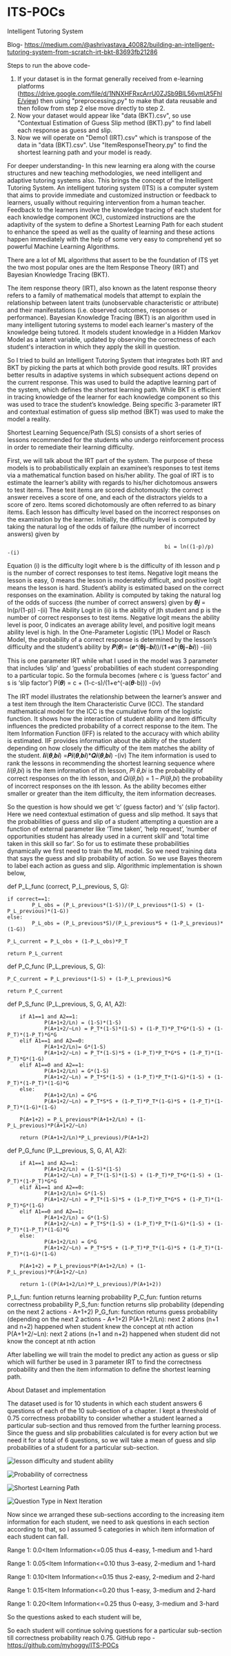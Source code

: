 # ITS-POCs
Intelligent Tutoring System

Blog- https://medium.com/@ashrivastava_40082/building-an-intelligent-tutoring-system-from-scratch-irt-bkt-83693fb21286

Steps to run the above code- 
1. If your dataset is in the format generally received from e-learning platforms (https://drive.google.com/file/d/1NNXHFRxcArrU0ZJSb9BIL56vmUt5FhlE/view) then using "preprocessing.py" to make that data reusable and then follow from step 2 else move directly to step 2.
2. Now your dataset would appear like "data (BKT).csv", so use "Contextual Estimation of Guess Slip method (BKT).py" to find labell each response as guess and slip.
3. Now we will operate on "Demo1 (IRT).csv" which is transpose of the data in "data (BKT).csv". Use "ItemResponseTheory.py" to find the shortest learning path and your model is ready.  

For deeper understanding- 
In this new learning era along with the course structures and new teaching methodologies, we need intelligent and adaptive tutoring systems also. This brings the concept of the Intelligent Tutoring System. An intelligent tutoring system (ITS) is a computer system that aims to provide immediate and customized instruction or feedback to learners, usually without requiring intervention from a human teacher. Feedback to the learners involve the knowledge tracing of each student for each knowledge component (KC), customized instructions are the adaptivity of the system to define a Shortest Learning Path for each student to enhance the speed as well as the quality of learning and these actions happen immediately with the help of some very easy to comprehend yet so powerful Machine Learning Algorithms.

There are a lot of ML algorithms that assert to be the foundation of ITS yet the two most popular ones are the Item Response Theory (IRT) and Bayesian Knowledge Tracing (BKT). 

The item response theory (IRT), also known as the latent response theory refers to a family of mathematical models that attempt to explain the relationship between latent traits (unobservable characteristic or attribute) and their manifestations (i.e. observed outcomes, responses or performance).
Bayesian Knowledge Tracing (BKT) is an algorithm used in many intelligent tutoring systems to model each learner's mastery of the knowledge being tutored. It models student knowledge in a Hidden Markov Model as a latent variable, updated by observing the correctness of each student's interaction in which they apply the skill in question. 

So I tried to build an Intelligent Tutoring System that integrates both IRT and BKT by picking the parts at which both provide good results. IRT provides better results in adaptive systems in which subsequent actions depend on the current response. This was used to build the adaptive learning part of the system, which defines the shortest learning path. While BKT is efficient in tracing knowledge of the learner for each knowledge component so this was used to trace the student’s knowledge. Being specific 3-parameter IRT and contextual estimation of guess slip method (BKT) was used to make the model a reality.

Shortest Learning Sequence/Path (SLS) consists of a short series of lessons recommended for the students who undergo reinforcement process in order to remediate their learning difficulty.

First, we will talk about the IRT part of the system. The purpose of these models is to probabilistically explain an examinee’s responses to test items via a mathematical function based on his/her ability. The goal of IRT is to estimate the learner’s ability with regards to his/her dichotomous answers to test items. These test items are scored dichotomously: the correct answer receives a score of one, and each of the distractors yields to a score of zero. Items scored dichotomously are often referred to as binary items.
Each lesson has difficulty level based on the incorrect responses on the examination by the learner. Initially, the difficulty level is computed by taking the natural log of the odds of failure (the number of incorrect answers) given by

                                                       bi = ln((1-p)/p)                         -(i)

Equation (i) is the difficulty logit where b is the difficulty of ith lesson and p is the number of correct responses to test items. Negative logit means the lesson is easy, 0 means the lesson is moderately difficult, and positive logit means the lesson is hard.
Student’s ability is estimated based on the correct responses on the examination. Ability  is computed by taking the natural log of the odds of success (the number of correct answers) given by
					                                              𝜽𝒋 = ln(p/(1-p))                         -(ii)
The Ability Logit in (ii) is the ability of jth student and p is the number of correct responses to test items. Negative logit means the ability level is poor, 0 indicates an average ability level, and positive logit means ability level is high. 
In the One-Parameter Logistic (1PL) Model or Rasch Model, the probability of a correct response is determined by the lesson’s difficulty and the student’s ability by
					                                              𝑷(𝜽)= (𝒆^(𝛉𝐣−𝒃𝒊))/(𝟏+𝒆^(𝛉𝐣−𝒃𝒊))          -(iii)

This is one parameter IRT while what I used in the model was 3 parameter that includes ‘slip’ and ‘guess’ probabilities of each student corresponding to a particular topic. So the formula becomes (where c is ‘guess factor’ and s is ‘slip factor’)
 					                                              P(𝜽) = c + (1-c-s)/(1+e^(-a(𝜽-b)))         -(iv)

The IRT model illustrates the relationship between the learner’s answer and a test item through the Item Characteristic Curve (ICC). The standard mathematical model for the ICC is the cumulative form of the logistic function. It shows how the interaction of student ability and item difficulty influences the predicted probability of a correct response to the item.
The Item Information Function (IFF) is related to the accuracy with which ability is estimated. IIF provides information about the ability of the student depending on how closely the difficulty of the item matches the ability of the student.
                                                        𝑰𝒊(𝜽,𝒃𝒊) =𝑷𝒊(𝜽,𝒃𝒊)*𝑸𝒊(𝜽,𝒃𝒊)                   -(iv)
The item information is used to rank the lessons in recommending the shortest learning sequence where 𝐼𝑖(𝜃,𝑏𝑖) is the item information of ith lesson, 𝑃𝑖 𝜃,𝑏𝑖 is the probability of correct responses on the ith lesson, and 𝑄𝑖(𝜃,𝑏𝑖) = 1 – 𝑃𝑖(𝜃,𝑏𝑖) the probability of incorrect responses on the ith lesson. As the ability becomes either smaller or greater than the item difficulty, the item information decreases.

So the question is how should we get ‘c’ (guess factor) and ‘s’ (slip factor). Here we need contextual estimation of guess and slip method. It says that the probabilities of guess and slip of a student attempting a question are a function of external parameter like ‘Time taken’, ‘help request’, ‘number of opportunities student has already used in a current skill’ and ‘total time taken in this skill so far’. So for us to estimate these probabilities dynamically we first need to train the ML model. So we need training data that says the guess and slip probability of action. So we use Bayes theorem to label each action as guess and slip. Algorithmic implementation is shown below,

def P_L_func (correct, P_L_previous, S, G):

  	if correct==1:
    		P_L_obs = (P_L_previous*(1-S))/(P_L_previous*(1-S) + (1-P_L_previous)*(1-G))
  	else:
    		P_L_obs = (P_L_previous*S)/(P_L_previous*S + (1-P_L_previous)*(1-G))
  
  	P_L_current = P_L_obs + (1-P_L_obs)*P_T
  
  	return P_L_current

def P_C_func (P_L_previous, S, G):

  	P_C_current = P_L_previous*(1-S) + (1-P_L_previous)*G
  
  	return P_C_current

def P_S_func (P_L_previous, S, G, A1, A2):

    	if A1==1 and A2==1:
        		P(A+1+2/Ln) = (1-S)*(1-S)
        		P(A+1+2/~Ln) = P_T*(1-S)*(1-S) + (1-P_T)*P_T*G*(1-S) + (1-P_T)*(1-P_T)*G*G
    	elif A1==1 and A2==0:
        		P(A+1+2/Ln)= G*(1-S)
        		P(A+1+2/~Ln) = P_T*(1-S)*S + (1-P_T)*P_T*G*S + (1-P_T)*(1-P_T)*G*(1-G)
    	elif A1==0 and A2==1:
        		P(A+1+2/Ln) = G*(1-S)
        		P(A+1+2/~Ln) = P_T*S*(1-S) + (1-P_T)*P_T*(1-G)*(1-S) + (1-P_T)*(1-P_T)*(1-G)*G
    	else:
        		P(A+1+2/Ln) = G*G
        		P(A+1+2/~Ln) = P_T*S*S + (1-P_T)*P_T*(1-G)*S + (1-P_T)*(1-P_T)*(1-G)*(1-G)
    
    	P(A+1+2) = P_L_previous*P(A+1+2/Ln) + (1-P_L_previous)*P(A+1+2/~Ln)
    
    	return (P(A+1+2/Ln)*P_L_previous)/P(A+1+2)

def P_G_func (P_L_previous, S, G, A1, A2):

    	if A1==1 and A2==1:
        		P(A+1+2/Ln) = (1-S)*(1-S)
        		P(A+1+2/~Ln) = P_T*(1-S)*(1-S) + (1-P_T)*P_T*G*(1-S) + (1-P_T)*(1-P_T)*G*G
    	elif A1==1 and A2==0:
        		P(A+1+2/Ln)= G*(1-S)
        		P(A+1+2/~Ln) = P_T*(1-S)*S + (1-P_T)*P_T*G*S + (1-P_T)*(1-P_T)*G*(1-G)
    	elif A1==0 and A2==1:
        		P(A+1+2/Ln) = G*(1-S)
        		P(A+1+2/~Ln) = P_T*S*(1-S) + (1-P_T)*P_T*(1-G)*(1-S) + (1-P_T)*(1-P_T)*(1-G)*G
    	else:
        		P(A+1+2/Ln) = G*G
        		P(A+1+2/~Ln) = P_T*S*S + (1-P_T)*P_T*(1-G)*S + (1-P_T)*(1-P_T)*(1-G)*(1-G)
    
    	P(A+1+2) = P_L_previous*P(A+1+2/Ln) + (1-P_L_previous)*P(A+1+2/~Ln)
    
    	return 1-((P(A+1+2/Ln)*P_L_previous)/P(A+1+2))

P_L_fun: funtion returns learning probability
P_C_fun: funtion returns correctness probability
P_S_fun: function returns slip probability (depending on the next 2 actions - A+1+2)
P_G_fun: function returns guess probability (depending on the next 2 actions - A+1+2)
P(A+1+2/Ln): next 2 ations (n+1 and n+2) happened when student knew the concept at nth action
P(A+1+2/~Ln): next 2 ations (n+1 and n+2) happened when student did not know the concept at nth action

After labelling we will train the model to predict any action as guess or slip which will further be used in 3 parameter IRT to find the correctness probability and then the item information to define the shortest learning path.


About Dataset and implementation

The dataset used is for 10 students in which each student answers 6 questions of each of the 10 sub-section of a chapter. I kept a threshold of 0.75 correctness probability to consider whether a student learned a particular sub-section and thus removed from the further learning process. Since the guess and slip probabilities calculated is for every action but we need it for a total of 6 questions, so we will take a mean of guess and slip probabilities of a student for a particular sub-section.

 ![lesson difficulty and student ability](https://cdn-images-1.medium.com/max/1000/1*WvgmHoxF6BTa1D80-jbmVw.png)
 
 ![Probability of correctness](https://cdn-images-1.medium.com/max/1000/1*b_Nuy-HOVAn_WFgOr_2xWw.png)
 
 ![Shortest Learning Path](https://cdn-images-1.medium.com/max/1000/1*bak-HLFe3PQDBEWdNxZWEg.png)
 
 ![Question Type in Next Iteration](https://cdn-images-1.medium.com/max/1000/1*829VnFblv1KCU3dKWMbRBA.png)


Now since we arranged these sub-sections according to the increasing item information for each student, we need to ask questions in each section according to that, so I assumed 5 categories in which item information of each student can fall.

Range 1: 0.0<Item Information<=0.05 thus 4-easy, 1-medium and 1-hard

Range 1: 0.05<Item Information<=0.10 thus 3-easy, 2-medium and 1-hard

Range 1: 0.10<Item Information<=0.15 thus 2-easy, 2-medium and 2-hard

Range 1: 0.15<Item Information<=0.20 thus 1-easy, 3-medium and 2-hard

Range 1: 0.20<Item Information<=0.25 thus 0-easy, 3-medium and 3-hard

So the questions asked to each student will be,

So each student will continue solving questions for a particular sub-section till correctness probability reach 0.75.
GitHub repo - https://github.com/myhoggy/ITS-POCs
